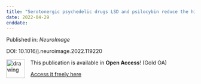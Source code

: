 ```yaml
---
title: "Serotonergic psychedelic drugs LSD and psilocybin reduce the hierarchical differentiation of unimodal and transmodal cortex."
date: 2022-04-29
enddate:
---
```


Published in: *NeuroImage*

DOI: 10.1016/j.neuroimage.2022.119220

<img src="https://upload.wikimedia.org/wikipedia/commons/thumb/7/77/Open_Access_logo_PLoS_transparent.svg/800px-Open_Access_logo_PLoS_transparent.svg.png" alt="drawing" width="50" align="left"/> &nbsp;&nbsp;&nbsp;This publication is available in **Open Access**! (Gold OA)

&nbsp;&nbsp;&nbsp;[Access it freely here](https://doi.org/10.1016/j.neuroimage.2022.119220
)

